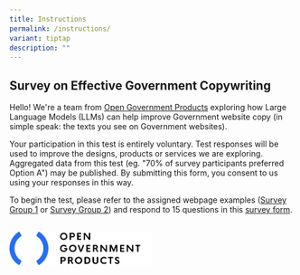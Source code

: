 ```yaml
---
title: Instructions
permalink: /instructions/
variant: tiptap
description: ""
---
```

<h2><strong>Survey on Effective Government Copywriting</strong></h2>
<p></p>
<p>Hello! We're a team from <a href="open.gov.sg" rel="noopener nofollow" target="_blank">Open Government Products</a> exploring
how Large Language Models (LLMs) can help improve Government website copy
(in simple speak: the texts you see on Government websites).
<br>
</p>
<p>Your participation in this test is entirely voluntary. Test responses
will be used to improve the designs, products or services we are exploring.
Aggregated data from this test (eg. "70% of survey participants preferred
Option A") may be published. By submitting this form, you consent to us
using your responses in this way.</p>
<p></p>
<p>To begin the test, please refer to the assigned webpage examples (<a href="/survey-group-1/example-1a/" rel="noopener nofollow" target="_blank">Survey Group 1</a> or
<a href="/survey-group-2/example-1a/" rel="noopener nofollow" target="_blank">Survey Group 2</a>) and respond to 15 questions in this <a href="https://go.gov.sg/copywritingsurveyform2025" rel="noopener nofollow" target="_blank">survey form</a>.
<br>
<br>
</p>
<div class="isomer-image-wrapper">
<img style="width: 50%;" height="auto" width="100%" alt="Open Government Products Logo" src="/images/ogp_logo_spacing.png">
</div>
<p></p>
